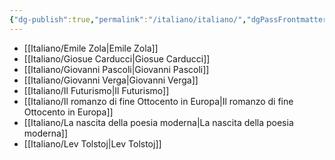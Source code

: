 ```yaml
---
{"dg-publish":true,"permalink":"/italiano/italiano/","dgPassFrontmatter":true,"created":"2024-12-31T14:06:28.960+01:00","updated":"2024-12-31T14:27:54.293+01:00"}
---
```


- [[Italiano/Emile Zola\|Emile Zola]]
- [[Italiano/Giosue Carducci\|Giosue Carducci]]
- [[Italiano/Giovanni Pascoli\|Giovanni Pascoli]]
- [[Italiano/Giovanni Verga\|Giovanni Verga]]
- [[Italiano/Il Futurismo\|Il Futurismo]]
- [[Italiano/Il romanzo di fine Ottocento in Europa\|Il romanzo di fine Ottocento in Europa]]
- [[Italiano/La nascita della poesia moderna\|La nascita della poesia moderna]]
- [[Italiano/Lev Tolstoj\|Lev Tolstoj]]